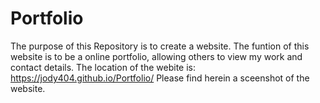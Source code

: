 # Portfolio

The purpose of this Repository is to create a website. The funtion of this website is to be a online portfolio, allowing others to view my work and contact details. 
The location of the webite is: https://jody404.github.io/Portfolio/
Please find herein a sceenshot of the website. 
